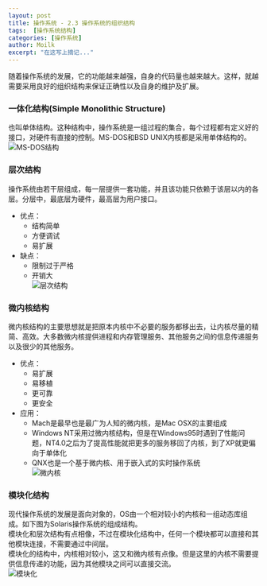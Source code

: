 ```yaml
---
layout: post
title: 操作系统 - 2.3 操作系统的组织结构
tags:  [操作系统结构]
categories: [操作系统]
author: Moilk
excerpt: "在这写上摘记..."
---
```

随着操作系统的发展，它的功能越来越强，自身的代码量也越来越大。这样，就越需要采用良好的组织结构来保证正确性以及自身的维护及扩展。  

### 一体化结构(Simple Monolithic Structure)  
也叫单体结构。这种结构中，操作系统是一组过程的集合，每个过程都有定义好的接口，对硬件有直接的控制。MS-DOS和BSD UNIX内核都是采用单体结构的。  
![MS-DOS结构]({{site.baseurl}}/assets/images/OS/2-3-1.png)  

### 层次结构  
操作系统由若干层组成，每一层提供一套功能，并且该功能只依赖于该层以内的各层。分层中，最底层为硬件，最高层为用户接口。  

- 优点：  
	+ 结构简单  
	+ 方便调试  
	+ 易扩展  
- 缺点：  
	+ 限制过于严格  
	+ 开销大  
![层次结构]({{site.baseurl}}/assets/images/OS/2-3-2.jpg)  

### 微内核结构  
微内核结构的主要思想就是把原本内核中不必要的服务都移出去，让内核尽量的精简、高效。大多数微内核提供进程和内存管理服务、其他服务之间的信息传递服务以及很少的其他服务。  

- 优点：  
	+ 易扩展  
	+ 易移植  
	+ 更可靠  
	+ 更安全  
- 应用：  
	+ Mach是最早也是最广为人知的微内核，是Mac OSX的主要组成  
	+ Windows NT采用过微内核结构，但是在Windows95时遇到了性能问题，NT4.0之后为了提高性能就把更多的服务移回了内核，到了XP就更偏向于单体化  
	+ QNX也是一个基于微内核、用于嵌入式的实时操作系统  
![微内核]({{site.baseurl}}/assets/images/OS/2-3-3.jpg)  

### 模块化结构  
现代操作系统的发展是面向对象的，OS由一个相对较小的内核和一组动态库组成。如下图为Solaris操作系统的组成结构。  
模块化和层次结构有点相像，不过在模块化结构中，任何一个模块都可以直接和其他模块连接，不需要通过中间层。  
模块化的结构中，内核相对较小，这又和微内核有点像。但是这里的内核不需要提供信息传递的功能，因为其他模块之间可以直接交流。  
![模块化]({{site.baseurl}}/assets/images/OS/2-3-4.jpg)  